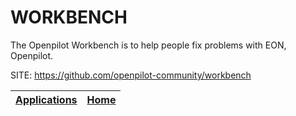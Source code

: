 # WORKBENCH
 
 The Openpilot Workbench is to help people fix problems
 with EON, Openpilot.
 
 SITE: https://github.com/openpilot-community/workbench

 | [Applications](https://portable-linux-apps.github.io/apps.html) | [Home](https://portable-linux-apps.github.io)
 | --- | --- |
